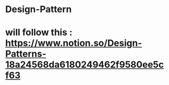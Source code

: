 # Design-Pattern

# will follow this : https://www.notion.so/Design-Patterns-18a24568da6180249462f9580ee5cf63
